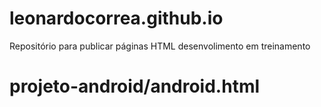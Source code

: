 # leonardocorrea.github.io
Repositório para publicar páginas HTML desenvolimento em treinamento
# projeto-android/android.html

